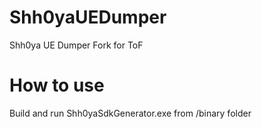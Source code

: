 # Shh0yaUEDumper
Shh0ya UE Dumper Fork for ToF

# How to use
Build and run Shh0yaSdkGenerator.exe from /binary folder
